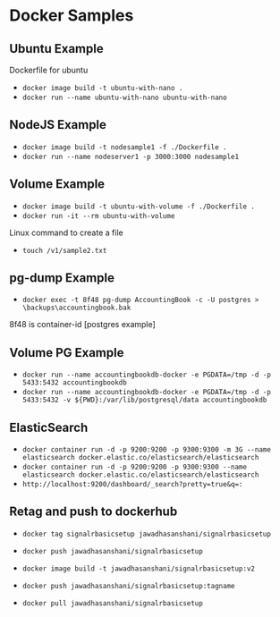 # Docker Samples

## Ubuntu Example

Dockerfile for ubuntu

- `docker image build -t ubuntu-with-nano .`
- `docker run --name ubuntu-with-nano ubuntu-with-nano`

## NodeJS Example

- `docker image build -t nodesample1 -f ./Dockerfile .`
- `docker run --name nodeserver1 -p 3000:3000 nodesample1`

## Volume Example

- `docker image build -t ubuntu-with-volume -f ./Dockerfile .`
- `docker run -it --rm ubuntu-with-volume`

Linux command to create a file
- `touch /v1/sample2.txt`

## pg-dump Example

- `docker exec -t 8f48 pg-dump AccountingBook -c -U postgres > \backups\accountingbook.bak`

8f48 is container-id [postgres example]

## Volume PG Example

- `docker run --name accountingbookdb-docker -e PGDATA=/tmp -d -p 5433:5432 accountingbookdb`
- `docker run --name accountingbookdb-docker -e PGDATA=/tmp -d -p 5433:5432 -v ${PWD}:/var/lib/postgresql/data accountingbookdb`

## ElasticSearch

- `docker container run -d -p 9200:9200 -p 9300:9300 -m 3G --name elasticsearch docker.elastic.co/elasticsearch/elasticsearch`
- `docker container run -d -p 9200:9200 -p 9300:9300 --name elasticsearch docker.elastic.co/elasticsearch/elasticsearch`
- `http://localhost:9200/dashboard/_search?pretty=true&q=:`

## Retag and push to dockerhub

- `docker tag signalrbasicsetup jawadhasanshani/signalrbasicsetup`
- `docker push jawadhasanshani/signalrbasicsetup`

- `docker image build -t jawadhasanshani/signalrbasicsetup:v2`

- `docker push jawadhasanshani/signalrbasicsetup:tagname`
- `docker pull jawadhasanshani/signalrbasicsetup`
